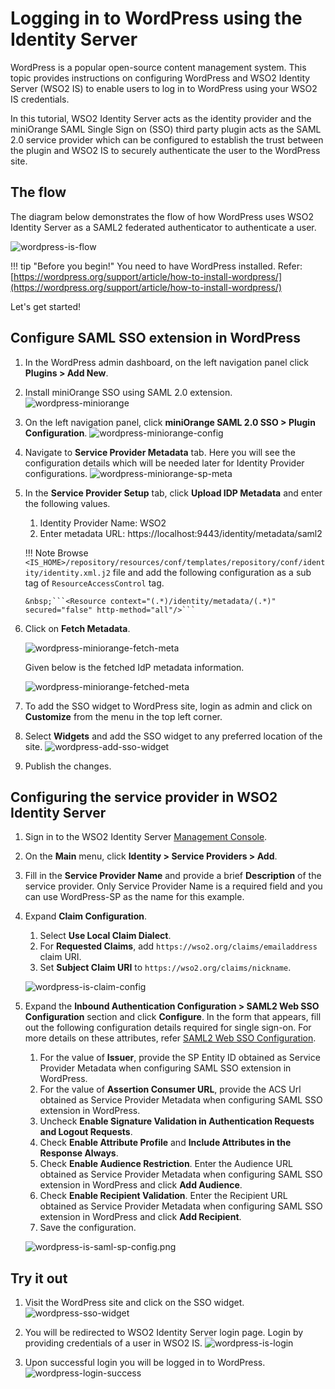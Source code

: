 # Logging in to WordPress using the Identity Server

WordPress is a popular open-source content management system. This topic provides instructions on configuring WordPress 
and WSO2 Identity Server (WSO2 IS) to enable users to log in to WordPress using your WSO2 IS credentials.

In this tutorial, WSO2 Identity Server acts as the identity provider and the miniOrange SAML Single Sign on (SSO) third 
party plugin acts as the SAML 2.0 service provider which can be configured to establish the trust between the plugin 
and WSO2 IS to securely authenticate the user to the WordPress site.

## The flow

The diagram below demonstrates the flow of how WordPress uses WSO2 Identity Server as a SAML2 federated authenticator to 
authenticate a user.

![wordpress-is-flow](../assets/img/tutorials/wordpress-is-flow.png)

!!! tip "Before you begin!"
    You need to have WordPress installed. Refer: [https://wordpress.org/support/article/how-to-install-wordpress/](https://wordpress.org/support/article/how-to-install-wordpress/)
 
Let's get started!

## Configure SAML SSO extension in WordPress

1.  In the WordPress admin dashboard, on the left navigation panel click **Plugins > Add New**.

2.  Install miniOrange SSO using SAML 2.0 extension.
    ![wordpress-miniorange](../assets/img/tutorials/wordpress-miniorange.png)

3.  On the left navigation panel, click **miniOrange SAML 2.0 SSO > Plugin Configuration**.
    ![wordpress-miniorange-config](../assets/img/tutorials/wordpress-miniorange-config.png)

4.  Navigate to **Service Provider Metadata** tab. Here you will see the configuration details which will be needed 
later for Identity Provider configurations.
    ![wordpress-miniorange-sp-meta](../assets/img/tutorials/wordpress-miniorange-sp-meta.png)
    
5.  In the **Service Provider Setup** tab, click **Upload IDP Metadata** and enter the following values.
    1. Identity Provider Name: WSO2
    2. Enter metadata URL: https://localhost:9443/identity/metadata/saml2
    
    !!! Note 
        Browse ```<IS_HOME>/repository/resources/conf/templates/repository/conf/identity/identity.xml.j2``` file and 
        add the following configuration as a sub tag of `ResourceAccessControl` tag.
         
        &nbsp;```<Resource context="(.*)/identity/metadata/(.*)" secured="false" http-method="all"/>```
        
6.  Click on **Fetch Metadata**.

    ![wordpress-miniorange-fetch-meta](../assets/img/tutorials/wordpress-miniorange-fetch-meta.png)
    
    Given below is the fetched IdP metadata information.
    
    ![wordpress-miniorange-fetched-meta](../assets/img/tutorials/wordpress-miniorange-fetched-meta.png)
    
7.  To add the SSO widget to WordPress site, login as admin and click on **Customize** from the menu in the top left 
corner.

8.  Select **Widgets** and add the SSO widget to any preferred location of the site.
    ![wordpress-add-sso-widget](../assets/img/tutorials/wordpress-add-sso-widget.png)
    
9.  Publish the changes.

## Configuring the service provider in WSO2 Identity Server

1.  Sign in to the WSO2 Identity Server [Management Console](../../setup/getting-started-with-the-management-console/).

2.  On the **Main** menu, click **Identity > Service Providers > Add**.

3.  Fill in the **Service Provider Name** and provide a brief **Description** of the service provider. Only 
Service Provider Name is a required field and you can use WordPress-SP as the name for this example.

4.  Expand **Claim Configuration**.
    1. Select **Use Local Claim Dialect**.
    2. For **Requested Claims**, add ```https://wso2.org/claims/emailaddress``` claim URI.
    3. Set **Subject Claim URI** to ```https://wso2.org/claims/nickname```.

    ![wordpress-is-claim-config](../assets/img/tutorials/wordpress-is-claim-config.png)

5.  Expand the **Inbound Authentication Configuration > SAML2 Web SSO Configuration** section and click **Configure**.
    In the form that appears, fill out the following configuration details required for single sign-on. 
    For more details on these attributes, refer 
    [SAML2 Web SSO Configuration](../../learn/configuring-inbound-authentication-for-a-service-provider#configuring-inbound-authentication-with-saml2-web-sso).
    1. For the value of **Issuer**, provide the SP Entity ID obtained as Service Provider Metadata when configuring 
    SAML SSO extension in WordPress.
    2. For the value of **Assertion Consumer URL**, provide the ACS Url obtained as Service Provider Metadata when 
    configuring SAML SSO extension in WordPress. 
    3. Uncheck **Enable Signature Validation in Authentication Requests and Logout Requests**.
    4. Check **Enable Attribute Profile** and **Include Attributes in the Response Always**.
    5. Check **Enable Audience Restriction**. Enter the Audience URL obtained as Service Provider Metadata when 
    configuring SAML SSO extension in WordPress and click **Add Audience**.
    6. Check **Enable Recipient Validation**. Enter the Recipient URL obtained as Service Provider Metadata when 
    configuring SAML SSO extension in WordPress and click **Add Recipient**. 
    7. Save the configuration.
    
    ![wordpress-is-saml-sp-config.png](../assets/img/tutorials/wordpress-is-saml-sp-config.png)

## Try it out

1.  Visit the WordPress site and click on the SSO widget.
    ![wordpress-sso-widget](../assets/img/tutorials/wordpress-sso-widget.png)

2.  You will be redirected to WSO2 Identity Server login page. Login by providing credentials of a user in WSO2 IS.
    ![wordpress-is-login](../assets/img/tutorials/wordpress-is-login.png)

3.  Upon successful login you will be logged in to WordPress.
    ![wordpress-login-success](../assets/img/tutorials/wordpress-login-success.png)
    